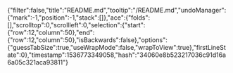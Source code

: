{"filter":false,"title":"README.md","tooltip":"/README.md","undoManager":{"mark":-1,"position":-1,"stack":[]},"ace":{"folds":[],"scrolltop":0,"scrollleft":0,"selection":{"start":{"row":12,"column":50},"end":{"row":12,"column":50},"isBackwards":false},"options":{"guessTabSize":true,"useWrapMode":false,"wrapToView":true},"firstLineState":0},"timestamp":1536773349058,"hash":"34060e8b523217036c91d16a6a05c321aca93811"}